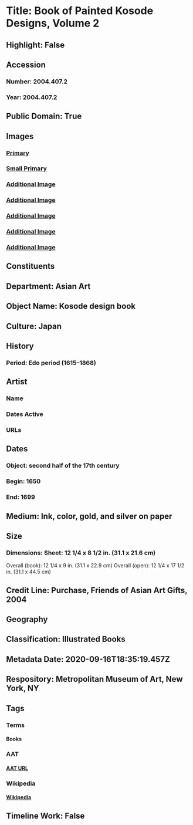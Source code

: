 # Title: Book of Painted Kosode Designs, Volume 2
## Highlight: False
## Accession
### Number: 2004.407.2
### Year: 2004.407.2
## Public Domain: True
## Images
### [Primary](https://images.metmuseum.org/CRDImages/as/original/DP116257.jpg)
### [Small Primary](https://images.metmuseum.org/CRDImages/as/web-large/DP116257.jpg)
### [Additional Image](https://images.metmuseum.org/CRDImages/as/original/DP137395.jpg)
### [Additional Image](https://images.metmuseum.org/CRDImages/as/original/DP137396.jpg)
### [Additional Image](https://images.metmuseum.org/CRDImages/as/original/DP137397.jpg)
### [Additional Image](https://images.metmuseum.org/CRDImages/as/original/DP137398.jpg)
### [Additional Image](https://images.metmuseum.org/CRDImages/as/original/DP137399.jpg)
## Constituents
## Department: Asian Art
## Object Name: Kosode design book
## Culture: Japan
## History
### Period: Edo period (1615–1868)
## Artist
### Name
### Dates Active
### URLs
## Dates
### Object: second half of the 17th century
### Begin: 1650
### End: 1699
## Medium: Ink, color, gold, and silver on paper
## Size
### Dimensions: Sheet: 12 1/4 x 8 1/2 in. (31.1 x 21.6 cm)
Overall (book): 12 1/4 x 9 in. (31.1 x 22.9 cm)
Overall (open): 12 1/4 x 17 1/2 in. (31.1 x 44.5 cm)
## Credit Line: Purchase, Friends of Asian Art Gifts, 2004
## Geography
## Classification: Illustrated Books
## Metadata Date: 2020-09-16T18:35:19.457Z
## Respository: Metropolitan Museum of Art, New York, NY
## Tags
### Terms
#### Books
### AAT
#### [AAT URL](http://vocab.getty.edu/page/aat/300028051)
### Wikipedia
#### [Wikipedia]()
## Timeline Work: False